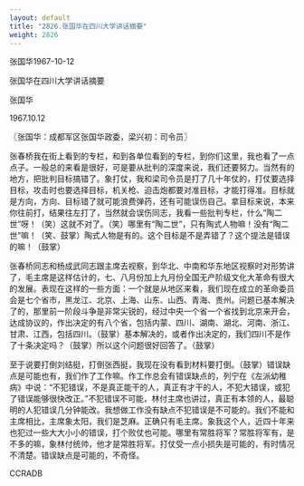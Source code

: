 ```yaml
---
layout: default
title: "2826.张国华在四川大学讲话摘要"
weight: 2826
---
```


张国华1967-10-12

张国华在四川大学讲话摘要

张国华

1967.10.12

〖张国华：成都军区张国华政委，梁兴初：司令员〗

张春桥我在街上看到的专栏，和到各单位看到的专栏，到你们这里，我也看了一点点子。一般总的来看是很好，可是要从批判的深度来说，我们还要努力。当然有的地方，把批判目标搞错了。象打仗，我和梁司令员是打了几十年仗的，打仗要选择目标，攻击时也要选择目标，机关枪、迫击炮都要对准目标，才能打得准。目标就是方向，方向、目标错了就可能浪费弹药，还有可能误伤自己。拿目标来说，本来你往前打，结果往左打了，当然就会误伤同志，我看一些批判专栏，什么“陶二世”呀！（笑）这就不对了。（笑）哪里有“陶二世”，只有陶式人物嘛！没有“陶二世”嘛！（笑、鼓掌）陶式人物是有的。这个目标是不是弄错了？这个提法是错误的嘛！（鼓掌）

张春桥同志和杨成武同志跟主席去视察，到华北、中南和华东地区视察时对形势讲了，毛主席是这样估计的，七、八月份加上九月份全国无产阶级文化大革命有很大的发展。表现在这样的一些方面：一个就是从地区来看，我们现在成立的革命委员会是七个省市，黑龙江、北京、上海、山东、山西、青海、贵州。问题已基本解决了的，那里前一阶段斗争是非常尖锐的，经过中央一个省一个省找到北京来开会，达成协议的，作出决定的有八个省，包括内蒙、四川、湖南、湖北、河南、浙江、甘肃、江西，包括四川。（鼓掌）基本解决的，或者作出决定的，我们四川不是作了十条决定吗？（鼓掌）所以这个问题很好回答了。（鼓掌）

至于说要打倒刘结挺，打倒张西挺，我现在没有看到材料要打倒。（鼓掌）错误缺点是可能也有，我们作了工作嘛。作工作总会有错误缺点的，列宁在《左派幼稚病》中说：“不犯错误，不是真正能干的人，真正有才干的人，不犯大错误，或犯了错误能够很快改正。”不犯错误不可能，林付主席也讲过，真正有本领的人，最聪明的人犯错误几分钟能改。我想做工作没有缺点不犯错误是不可能的。我们不能和主席相比，主席象太阳，我们是芝麻。正确只有毛主席。象我这个人，近四十年来也犯过一些大大小小的错误，打个败仗也可能。哪里有常胜将军？常胜将军有，是不多的嘛，象林付统帅，他才是常胜将军。打仗受一点小损失是可能的，有时情况不清楚。错误缺点是可能的，不奇怪。

CCRADB

